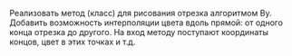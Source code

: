 Реализовать метод (класс) для рисования отрезка алгоритмом Ву. Добавить
возможность интерполяции цвета вдоль прямой: от одного конца отрезка до
другого. На вход методу поступают координаты концов, цвет в этих точках и
т.д.
